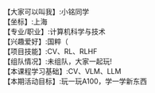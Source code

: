 【大家可以叫我】:小铭同学    
【坐标】:上海    
【专业/职业】:计算机科学与技术    
【兴趣爱好】:国粹（    
【项目技能】:CV、RL、RLHF    
【组队情况】:未组队，大家一起玩!    
【本课程学习基础】:CV、VLM、LLM    
【本期活动目标】:玩一玩A100，学一学新东西    
